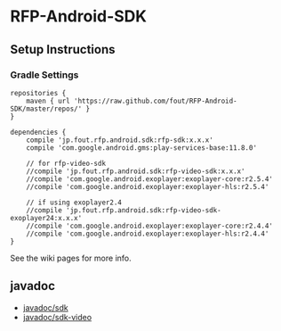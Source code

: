 # RFP-Android-SDK

## Setup Instructions

### Gradle Settings

```
repositories {
    maven { url 'https://raw.github.com/fout/RFP-Android-SDK/master/repos/' }
}
```

```
dependencies {
    compile 'jp.fout.rfp.android.sdk:rfp-sdk:x.x.x'
    compile 'com.google.android.gms:play-services-base:11.8.0'

    // for rfp-video-sdk
    //compile 'jp.fout.rfp.android.sdk:rfp-video-sdk:x.x.x'
    //compile 'com.google.android.exoplayer:exoplayer-core:r2.5.4'
    //compile 'com.google.android.exoplayer:exoplayer-hls:r2.5.4'

    // if using exoplayer2.4
    //compile 'jp.fout.rfp.android.sdk:rfp-video-sdk-exoplayer24:x.x.x'
    //compile 'com.google.android.exoplayer:exoplayer-core:r2.4.4'
    //compile 'com.google.android.exoplayer:exoplayer-hls:r2.4.4'
}
```

See the wiki pages for more info.

## javadoc
- [javadoc/sdk](https://fout.github.io/RFP-Android-SDK/sdk/)
- [javadoc/sdk-video](https://fout.github.io/RFP-Android-SDK/sdk-video/)
